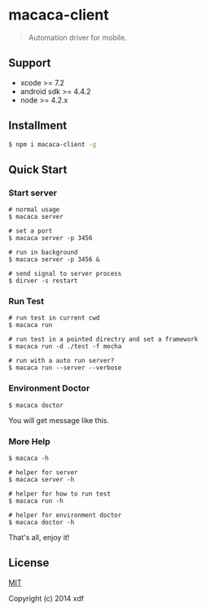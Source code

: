 # macaca-client

> Automation driver for mobile.

## Support

- xcode >= 7.2
- android sdk >= 4.4.2
- node >= 4.2.x

## Installment

```bash
$ npm i macaca-client -g
```

## Quick Start

### Start server

```shell
# normal usage
$ macaca server

# set a port
$ macaca server -p 3456

# run in background
$ macaca server -p 3456 &

# send signal to server process
$ dirver -s restart
```

### Run Test

```shell
# run test in current cwd
$ macaca run

# run test in a pointed directry and set a framework
$ macaca run -d ./test -f mocha

# run with a auto run server?
$ macaca run --server --verbose
```
### Environment Doctor

```shell
$ macaca doctor
```
You will get message like this.

### More Help

```shell
$ macaca -h

# helper for server
$ macaca server -h

# helper for how to run test
$ macaca run -h

# helper for environment doctor
$ macaca doctor -h
```
That's all, enjoy it!

## License

[MIT](LICENSE)

Copyright (c) 2014 xdf
